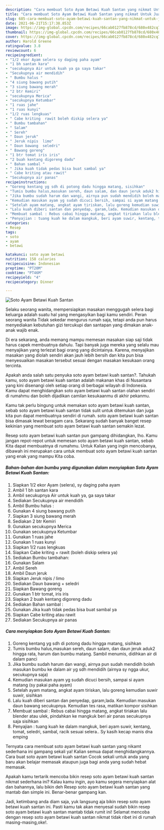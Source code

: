 ```yaml
---
description: "Cara membuat Soto Ayam Betawi Kuah Santan yang nikmat Untuk Jualan"
title: "Cara membuat Soto Ayam Betawi Kuah Santan yang nikmat Untuk Jualan"
slug: 685-cara-membuat-soto-ayam-betawi-kuah-santan-yang-nikmat-untuk-jualan
date: 2021-06-21T15:17:38.853Z
image: https://img-global.cpcdn.com/recipes/66cab0127fb878cd/680x482cq70/soto-ayam-betawi-kuah-santan-foto-resep-utama.jpg
thumbnail: https://img-global.cpcdn.com/recipes/66cab0127fb878cd/680x482cq70/soto-ayam-betawi-kuah-santan-foto-resep-utama.jpg
cover: https://img-global.cpcdn.com/recipes/66cab0127fb878cd/680x482cq70/soto-ayam-betawi-kuah-santan-foto-resep-utama.jpg
author: Harold Greene
ratingvalue: 3.8
reviewcount: 6
recipeingredient:
- "1/2 ekor Ayam selera sy daging paha ayam"
- "1 bh santan kara"
- "secukupnya Air untuk kuah ya ga saya takar"
- "Secukupnya air mendidih"
- " Bumbu halus "
- "4 siung bawang putih"
- "3 siung bawang merah"
- "2 btr Kemiri"
- "secukupnya Merica"
- "secukupnya Ketumbar"
- "1 ruas jahe"
- "1 ruas kunyi"
- "1/2 ruas lengkuas"
- " Cabe kriting  rawit boleh diskip selera ya"
- " Bumbu tambahan"
- " Salam"
- " Sereh"
- " Daun jeruk"
- " Jeruk nipis  limo"
- " Daun bawang  seledri"
- " Bawang goreng"
- "1 btr tomat iris iris"
- "2 buah kentang digoreng dadu"
- " Bahan sambal "
- " Jika kuah tidak pedas bisa buat sambal ya"
- " Cabe kriting atau rawit"
- "Secukupnya air panas"
recipeinstructions:
- "Goreng kentang yg sdh di potong dadu hingga matang, sisihkan"
- "Tumis bumbu halus,masukan sereh, daun salam, dan daun jeruk aduk2 hingga rata, harum dan bumbu matang. Sambil menumis, didihkan air di dalam panci"
- "Jika bumbu sudah harum dan wangi, airnya pun sudah mendidih boleh masukan bumbu ke dalam air yg sdh mendidih (airnya sy ngga ukur, secukupnya saja)"
- "Kemudian masukan ayam yg sudah dicuci bersih, sampai si ayam matang (sy pakai paha ayam)"
- "Setelah ayam matang, angkat ayam tiriskan, lalu goreng kemudian suwir suwir, sisihkan"
- "Lalu kuah diberi santan dan penyedap, garam,lada. Kemudian masukan daun bawang secukupnya. Kemudian tes rasa, matikan kompor sisihkan"
- "Membuat sambal : Rebus cabai hingga matang, angkat tiriakan lalu blender atau ulek, pindahkan ke mangkuk beri air panas secukupnya saja sisihkan"
- "Penyajian : tuang kuah ke dalam mangkuk, beri ayam suwir, kentang, tomat, seledri, sambal, racik sesuai selera.. Sy kasih kecap manis dna emping"
categories:
- Resep
tags:
- soto
- ayam
- betawi

katakunci: soto ayam betawi 
nutrition: 158 calories
recipecuisine: Indonesian
preptime: "PT20M"
cooktime: "PT46M"
recipeyield: "4"
recipecategory: Dinner

---
```



![Soto Ayam Betawi Kuah Santan](https://img-global.cpcdn.com/recipes/66cab0127fb878cd/680x482cq70/soto-ayam-betawi-kuah-santan-foto-resep-utama.jpg)

Selaku seorang wanita, mempersiapkan masakan menggugah selera bagi keluarga adalah suatu hal yang mengasyikan bagi kamu sendiri. Peran seorang  wanita Tidak sekedar mengurus rumah saja, tetapi anda pun harus menyediakan kebutuhan gizi tercukupi dan santapan yang dimakan anak-anak wajib enak.

Di era  sekarang, anda memang mampu memesan masakan siap saji tidak harus capek membuatnya dahulu. Tapi banyak juga mereka yang selalu mau menyajikan yang terlezat bagi orang yang dicintainya. Karena, menyajikan masakan yang diolah sendiri akan jauh lebih bersih dan kita pun bisa menyesuaikan masakan tersebut sesuai dengan masakan kesukaan orang tercinta. 



Apakah anda salah satu penyuka soto ayam betawi kuah santan?. Tahukah kamu, soto ayam betawi kuah santan adalah makanan khas di Nusantara yang kini disenangi oleh setiap orang di berbagai wilayah di Indonesia. Kamu dapat menghidangkan soto ayam betawi kuah santan olahan sendiri di rumahmu dan boleh dijadikan camilan kesukaanmu di akhir pekanmu.

Kamu tak perlu bingung untuk memakan soto ayam betawi kuah santan, sebab soto ayam betawi kuah santan tidak sulit untuk ditemukan dan juga kita pun dapat membuatnya sendiri di rumah. soto ayam betawi kuah santan bisa dimasak lewat beragam cara. Sekarang sudah banyak banget resep kekinian yang membuat soto ayam betawi kuah santan semakin lezat.

Resep soto ayam betawi kuah santan pun gampang dihidangkan, lho. Kamu jangan repot-repot untuk memesan soto ayam betawi kuah santan, sebab Kita dapat membuatnya di rumahmu. Untuk Kalian yang ingin mencobanya, dibawah ini merupakan cara untuk membuat soto ayam betawi kuah santan yang enak yang mampu Kita coba.

<!--inarticleads1-->

##### Bahan-bahan dan bumbu yang digunakan dalam menyiapkan Soto Ayam Betawi Kuah Santan:

1. Siapkan 1/2 ekor Ayam (selera), sy daging paha ayam
1. Ambil 1 bh santan kara
1. Ambil secukupnya Air untuk kuah ya, ga saya takar
1. Sediakan Secukupnya air mendidih
1. Ambil  Bumbu halus :
1. Gunakan 4 siung bawang putih
1. Siapkan 3 siung bawang merah
1. Sediakan 2 btr Kemiri
1. Gunakan secukupnya Merica
1. Gunakan secukupnya Ketumbar
1. Gunakan 1 ruas jahe
1. Gunakan 1 ruas kunyi
1. Siapkan 1/2 ruas lengkuas
1. Siapkan  Cabe kriting + rawit (boleh diskip selera ya)
1. Sediakan  Bumbu tambahan:
1. Gunakan  Salam
1. Ambil  Sereh
1. Ambil  Daun jeruk
1. Siapkan  Jeruk nipis / limo
1. Sediakan  Daun bawang + seledri
1. Siapkan  Bawang goreng
1. Gunakan 1 btr tomat, iris iris
1. Siapkan 2 buah kentang digoreng dadu
1. Sediakan  Bahan sambal :
1. Gunakan  Jika kuah tidak pedas bisa buat sambal ya
1. Siapkan  Cabe kriting atau rawit
1. Sediakan Secukupnya air panas




<!--inarticleads2-->

##### Cara menyiapkan Soto Ayam Betawi Kuah Santan:

1. Goreng kentang yg sdh di potong dadu hingga matang, sisihkan
1. Tumis bumbu halus,masukan sereh, daun salam, dan daun jeruk aduk2 hingga rata, harum dan bumbu matang. Sambil menumis, didihkan air di dalam panci
1. Jika bumbu sudah harum dan wangi, airnya pun sudah mendidih boleh masukan bumbu ke dalam air yg sdh mendidih (airnya sy ngga ukur, secukupnya saja)
1. Kemudian masukan ayam yg sudah dicuci bersih, sampai si ayam matang (sy pakai paha ayam)
1. Setelah ayam matang, angkat ayam tiriskan, lalu goreng kemudian suwir suwir, sisihkan
1. Lalu kuah diberi santan dan penyedap, garam,lada. Kemudian masukan daun bawang secukupnya. Kemudian tes rasa, matikan kompor sisihkan
1. Membuat sambal : Rebus cabai hingga matang, angkat tiriakan lalu blender atau ulek, pindahkan ke mangkuk beri air panas secukupnya saja sisihkan
1. Penyajian : tuang kuah ke dalam mangkuk, beri ayam suwir, kentang, tomat, seledri, sambal, racik sesuai selera.. Sy kasih kecap manis dna emping




Ternyata cara membuat soto ayam betawi kuah santan yang nikamt sederhana ini gampang sekali ya! Kalian semua dapat menghidangkannya. Cara buat soto ayam betawi kuah santan Cocok sekali untuk anda yang baru akan belajar memasak ataupun juga bagi anda yang sudah hebat memasak.

Apakah kamu tertarik mencoba bikin resep soto ayam betawi kuah santan nikmat sederhana ini? Kalau kamu ingin, ayo kamu segera menyiapkan alat dan bahannya, lalu bikin deh Resep soto ayam betawi kuah santan yang mantab dan simple ini. Benar-benar gampang kan. 

Jadi, ketimbang anda diam saja, yuk langsung aja bikin resep soto ayam betawi kuah santan ini. Pasti kamu tak akan menyesal sudah bikin resep soto ayam betawi kuah santan mantab tidak rumit ini! Selamat mencoba dengan resep soto ayam betawi kuah santan nikmat tidak ribet ini di rumah masing-masing,oke!.

